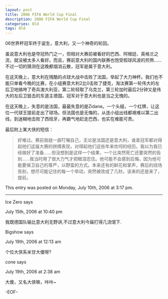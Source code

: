 ```yaml
---
layout: post
title: 2006 FIFA World Cup Final
description: 2006 FIFA World Cup Final
categories: Old
tags: Old
---
```

06世界杯冠军终于诞生，意大利，又一个神奇的轮回。

虽说意大利也是夺冠热门之一，但相对大赛前被看好的巴西、阿根廷、英格兰之流，就没被太多人看好。而且，赛前意大利的国内联赛也饱受假球风波的煎熬......不过一切的猜测在这晚都烟消云散，冠军是属于意大利。

在这天晚上，意大利在残酷的点球大战中击败了法国，举起了大力神杯。我们也不能只单看今晚的比赛，在小组赛意大利2比0击败了捷克，淘汰赛第一轮伟大的左后卫地搞垮了奇兵澳大利亚，第二轮轻取了乌克兰，第三轮加时最后2分钟又是伟大的左后卫狙击的东道主德国。冠军对于意大利也是当之无愧的。

在这天晚上，失意的是法国，最最失意的是Zidane。一个头槌，一个红牌，让这位一代球王提前走出了球场。但法国也是无悔的，从连小组出线都艰难以第二出线，到迷糊地击败了西班牙，再霸气地赶走巴西，也实在难能可贵。

最后附上某大侠的短信：  

> 好难过。赛前我就一直叮嘱自己，无论是法国还是意大利，谁拿冠军都对得起他们这届大赛的拼搏表现，对得起他们这些年来坎坷的经历。我以为我已经做好了准备......但没想到是这样一个结果，一个比突然死亡还要突然的告别......我当时用了很大力气才把眼泪忍住。他可能不会感到后悔，因为他可能要保卫自己的尊严，以野蛮的方式。本来还有的鲜花和掌声，赛后的绕场告别，想尽可能记住的每一个举动，突然被改成了几秒。该来的还是来了，提前。

This entry was posted on Monday, July 10th, 2006 at 3:17 pm.

---

Ice Zero says 

July 15th, 2006 at 10:40 pm

我既德国队输比意大利无野讲,不过意大利今届打得几流氓下.

Bigshow says 

July 19th, 2006 at 12:13 am

个位大侠系米甘大傻呀?

cone says 

July 19th, 2006 at 2:38 am

大傻，又名大侠嘛，咔咔~

-EOF-